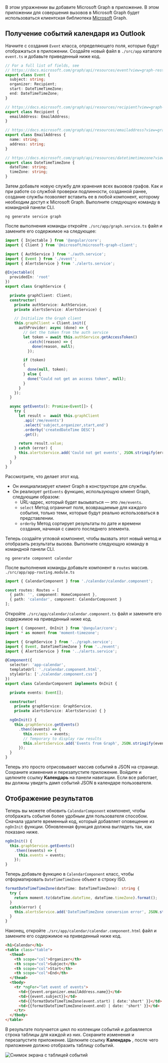 <!-- markdownlint-disable MD002 MD041 -->

В этом упражнении вы добавите Microsoft Graph в приложение. В этом приложении для совершения вызовов в Microsoft Graph будет использоваться клиентская библиотека [Microsoft](https://github.com/microsoftgraph/msgraph-sdk-javascript) Graph.

## <a name="get-calendar-events-from-outlook"></a>Получение событий календаря из Outlook

Начните с создания `Event` класса, определяющего поля, которые будут отображаться в приложении. Создайте новый файл в `./src/app` каталоге `event.ts` и добавьте приведенный ниже код.

```TypeScript
// For a full list of fields, see
// https://docs.microsoft.com/graph/api/resources/event?view=graph-rest-1.0
export class Event {
  subject: string;
  organizer: Recipient;
  start: DateTimeTimeZone;
  end: DateTimeTimeZone;
}

// https://docs.microsoft.com/graph/api/resources/recipient?view=graph-rest-1.0
export class Recipient {
  emailAddress: EmailAddress;
}

// https://docs.microsoft.com/graph/api/resources/emailaddress?view=graph-rest-1.0
export class EmailAddress {
  name: string;
  address: string;
}

// https://docs.microsoft.com/graph/api/resources/datetimetimezone?view=graph-rest-1.0
export class DateTimeTimeZone {
  dateTime: string;
  timeZone: string;
}
```

Затем добавьте новую службу для хранения всех вызовов графов. Как и при работе со службой проверки подлинности, созданной ранее, создание службы позволяет вставить ее в любой компонент, которому необходим доступ к Microsoft Graph. Выполните следующую команду в командной панели CLI.

```Shell
ng generate service graph
```

После выполнения команды откройте `./src/app/graph.service.ts` файл и замените его содержимое на следующее:

```TypeScript
import { Injectable } from '@angular/core';
import { Client } from '@microsoft/microsoft-graph-client';

import { AuthService } from './auth.service';
import { Event } from './event';
import { AlertsService } from './alerts.service';

@Injectable({
  providedIn: 'root'
})
export class GraphService {

  private graphClient: Client;
  constructor(
    private authService: AuthService,
    private alertsService: AlertsService) {

    // Initialize the Graph client
    this.graphClient = Client.init({
      authProvider: async (done) => {
        // Get the token from the auth service
        let token = await this.authService.getAccessToken()
          .catch((reason) => {
            done(reason, null);
          });

        if (token)
        {
          done(null, token);
        } else {
          done("Could not get an access token", null);
        }
      }
    });
  }

  async getEvents(): Promise<Event[]> {
    try {
      let result =  await this.graphClient
        .api('/me/events')
        .select('subject,organizer,start,end')
        .orderby('createdDateTime DESC')
        .get();

      return result.value;
    } catch (error) {
      this.alertsService.add('Could not get events', JSON.stringify(error, null, 2));
    }
  }
}
```

Рассмотрите, что делает этот код.

- Он инициализирует клиент Graph в конструкторе для службы.
- Он реализует `getEvents` функцию, использующую клиент Graph, следующим образом:
  - URL-адрес, который будет вызываться — это `/me/events`.
  - `select` Метод ограничит поля, возвращаемые для каждого события, только теми, которые будут реально использоваться в представлении.
  - `orderby` Метод сортирует результаты по дате и времени создания, начиная с самого последнего элемента.

Теперь создайте угловой компонент, чтобы вызвать этот новый метод и отобразить результаты вызова. Выполните следующую команду в командной панели CLI.

```Shell
ng generate component calendar
```

После выполнения команды добавьте компонент в `routes` массив. `./src/app/app-routing.module.ts`

```TypeScript
import { CalendarComponent } from './calendar/calendar.component';

const routes: Routes = [
  { path: '', component: HomeComponent },
  { path: 'calendar', component: CalendarComponent }
];
```

Откройте `./src/app/calendar/calendar.component.ts` файл и замените его содержимое на приведенный ниже код.

```TypeScript
import { Component, OnInit } from '@angular/core';
import * as moment from 'moment-timezone';

import { GraphService } from '../graph.service';
import { Event, DateTimeTimeZone } from '../event';
import { AlertsService } from '../alerts.service';

@Component({
  selector: 'app-calendar',
  templateUrl: './calendar.component.html',
  styleUrls: ['./calendar.component.css']
})
export class CalendarComponent implements OnInit {

  private events: Event[];

  constructor(
    private graphService: GraphService,
    private alertsService: AlertsService) { }

  ngOnInit() {
    this.graphService.getEvents()
      .then((events) => {
        this.events = events;
        // Temporary to display raw results
        this.alertsService.add('Events from Graph', JSON.stringify(events, null, 2));
      });
  }
}
```

Теперь это просто отрисовывает массив событий в JSON на странице. Сохраните изменения и перезапустите приложение. Войдите и щелкните ссылку **Календарь** на панели навигации. Если все работает, вы должны увидеть дамп событий JSON в календаре пользователя.

## <a name="display-the-results"></a>Отображение результатов

Теперь вы можете обновить `CalendarComponent` компонент, чтобы отображать события более удобным для пользователя способом. Сначала удалите временный код, который добавляет оповещение из `ngOnInit` функции. Обновленная функция должна выглядеть так, как показано ниже.

```TypeScript
ngOnInit() {
  this.graphService.getEvents()
    .then((events) => {
      this.events = events;
    });
}
```

Теперь добавьте функцию в `CalendarComponent` класс, чтобы отформатировать `DateTimeTimeZone` объект в строку ISO.

```TypeScript
formatDateTimeTimeZone(dateTime: DateTimeTimeZone): string {
  try {
    return moment.tz(dateTime.dateTime, dateTime.timeZone).format();
  }
  catch(error) {
    this.alertsService.add('DateTimeTimeZone conversion error', JSON.stringify(error));
  }
}
```

Наконец, откройте `./src/app/calendar/calendar.component.html` файл и замените его содержимое на приведенный ниже код.

```html
<h1>Calendar</h1>
<table class="table">
  <thead>
    <th scope="col">Organizer</th>
    <th scope="col">Subject</th>
    <th scope="col">Start</th>
    <th scope="col">End</th>
  </thead>
  <tbody>
    <tr *ngFor="let event of events">
      <td>{{event.organizer.emailAddress.name}}</td>
      <td>{{event.subject}}</td>
      <td>{{formatDateTimeTimeZone(event.start) | date:'short' }}</td>
      <td>{{formatDateTimeTimeZone(event.end) | date: 'short' }}</td>
    </tr>
  </tbody>
</table>
```

В результате получается цикл по коллекции событий и добавляется строка таблицы для каждой из них. Сохраните изменения и перезапустите приложение. Щелкните ссылку **Календарь** , после чего приложение должно отобразить таблицу событий.

![Снимок экрана с таблицей событий](./images/add-msgraph-01.png)

